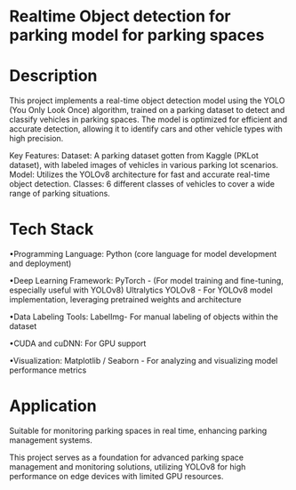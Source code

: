 # Realtime Object detection for parking model for parking spaces
# Description
This project implements a real-time object detection model using the YOLO (You Only Look Once) algorithm, trained on a parking dataset to detect and classify vehicles in parking spaces. The model is optimized for efficient and accurate detection, allowing it to identify cars and other vehicle types with high precision.

Key Features:
Dataset: A parking dataset gotten from Kaggle (PKLot dataset), with labeled images of vehicles in various parking lot scenarios.
Model: Utilizes the YOLOv8 architecture for fast and accurate real-time object detection.
Classes: 6 different classes of vehicles to cover a wide range of parking situations.

# Tech Stack
•Programming Language: Python (core language for model development and deployment)

•Deep Learning Framework: PyTorch - (For model training and fine-tuning, especially useful with YOLOv8)
                          Ultralytics YOLOv8 - For YOLOv8 model implementation, leveraging pretrained weights and architecture

•Data Labeling Tools: LabelImg- For manual labeling of objects within the dataset

•CUDA and cuDNN: For GPU support 

•Visualization: Matplotlib / Seaborn - For analyzing and visualizing model performance metrics



# Application
Suitable for monitoring parking spaces in real time, enhancing parking management systems.


This project serves as a foundation for advanced parking space management and monitoring solutions, utilizing YOLOv8 for high performance on edge devices with limited GPU resources.
